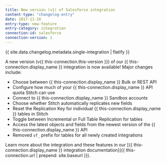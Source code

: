 ```yaml
---
title: New version (v1) of Salesforce integration
content-type: "changelog-entry"
date: 2017-11-16
entry-type: new-feature
entry-category: integration
connection-id: salesforce
connection-version: 1
---
```


{{ site.data.changelog.metadata.single-integration | flatify }}

A new version (v{{ this-connection.this-version }}) of our {{ this-connection.display_name }} integration is now available! Major changes include:

- Choose between {{ this-connection.display_name }} Bulk or REST API
- Configure how much of your {{ this-connection.display_name }} API quota Stitch can use
- Connect to {{ this-connection.display_name }} Sandbox accounts
- Choose whether Stitch automatically replicates new fields
- Reset the Replication Key for individual {{ this-connection.display_name }} tables in Stitch
- Toggle between Incremental or Full Table Replication for tables
- Access the latest objects and fields from the newest version of the {{ this-connection.display_name }} API
- Removed `sf_` prefix for tables for all newly created integrations

Learn more about the integration and these features in our [{{ this-connection.display_name }} integration documentation]({{ this-connection.url | prepend: site.baseurl }}). 
